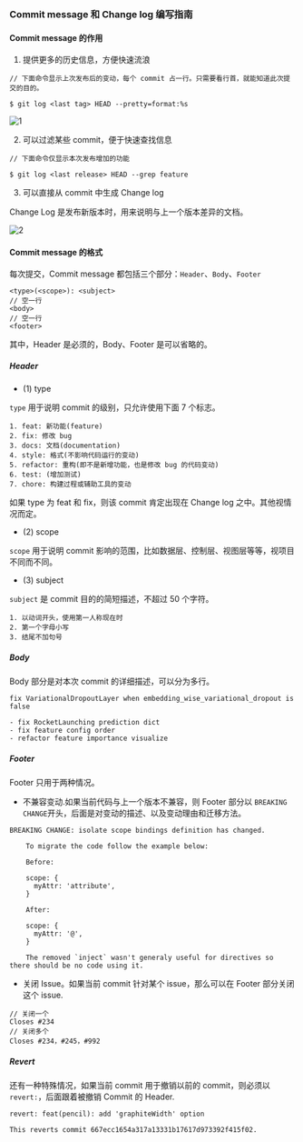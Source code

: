 
### Commit message 和 Change log 编写指南

#### Commit message 的作用

1. 提供更多的历史信息，方便快速流浪

```
// 下面命令显示上次发布后的变动，每个 commit 占一行。只需要看行首，就能知道此次提交的目的。

$ git log <last tag> HEAD --pretty=format:%s
```

![1](http://yuko.top:9099/images/2022/02/18/bg2016010604.png)

2. 可以过滤某些 commit，便于快速查找信息

```
// 下面命令仅显示本次发布增加的功能

$ git log <last release> HEAD --grep feature
```

3. 可以直接从 commit 中生成 Change log

Change Log 是发布新版本时，用来说明与上一个版本差异的文档。

![2](http://yuko.top:9099/images/2022/02/18/bg2016010603.png)


#### Commit message 的格式

每次提交，Commit message 都包括三个部分：`Header`、`Body`、`Footer`

```
<type>(<scope>): <subject>
// 空一行
<body>
// 空一行
<footer>
```

其中，Header 是必须的，Body、Footer 是可以省略的。

##### Header

* (1) type

`type` 用于说明 commit 的级别，只允许使用下面 7 个标志。

```
1. feat: 新功能(feature)
2. fix: 修改 bug
3. docs: 文档(documentation)
4. style: 格式(不影响代码运行的变动)
5. refactor: 重构(即不是新增功能，也是修改 bug 的代码变动)
6. test: (增加测试)
7. chore: 构建过程或辅助工具的变动
```

如果 type 为  feat 和 fix，则该 commit 肯定出现在 Change log 之中。其他视情况而定。

* (2) scope

`scope` 用于说明 commit 影响的范围，比如数据层、控制层、视图层等等，视项目不同而不同。

* (3) subject

`subject` 是 commit 目的的简短描述，不超过 50 个字符。

```
1. 以动词开头，使用第一人称现在时
2. 第一个字母小写
3. 结尾不加句号
```

##### Body

Body 部分是对本次 commit 的详细描述，可以分为多行。

```
fix VariationalDropoutLayer when embedding_wise_variational_dropout is false

- fix RocketLaunching prediction dict
- fix feature config order
- refactor feature importance visualize
```

##### Footer

Footer 只用于两种情况。

* 不兼容变动.如果当前代码与上一个版本不兼容，则 Footer 部分以 `BREAKING CHANGE`开头，后面是对变动的描述、以及变动理由和迁移方法。

```
BREAKING CHANGE: isolate scope bindings definition has changed.

    To migrate the code follow the example below:

    Before:

    scope: {
      myAttr: 'attribute',
    }

    After:

    scope: {
      myAttr: '@',
    }

    The removed `inject` wasn't generaly useful for directives so there should be no code using it.
```


* 关闭 Issue。如果当前 commit 针对某个 issue，那么可以在 Footer 部分关闭这个 issue.

```
// 关闭一个
Closes #234
// 关闭多个
Closes #234，#245，#992
```

##### Revert

还有一种特殊情况，如果当前 commit 用于撤销以前的 commit，则必须以 `revert:`，后面跟着被撤销 Commit 的 Header.

```
revert: feat(pencil): add 'graphiteWidth' option

This reverts commit 667ecc1654a317a13331b17617d973392f415f02.
```


